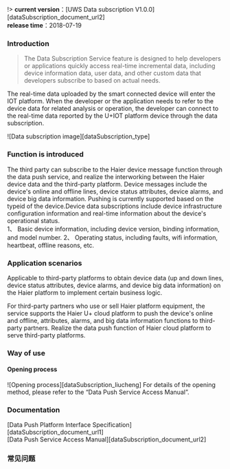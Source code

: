 !>  **current version**：[UWS Data subscription V1.0.0][dataSubscription_document_url2]  
 **release time**：2018-07-19  

### Introduction
>  The Data Subscription Service feature is designed to help developers or applications quickly access real-time incremental data, including device information data, user data, and other custom data that developers subscribe to based on actual needs.  

The real-time data uploaded by the smart connected device will enter the IOT platform. When the developer or the application needs to refer to the device data for related analysis or operation, the developer can connect to the real-time data reported by the U+IOT platform device through the data subscription.

![Data subscription image][dataSubscription_type]

### Function is introduced
The third party can subscribe to the Haier device message function through the data push service, and realize the interworking between the Haier device data and the third-party platform. Device messages include the device's online and offline lines, device status attributes, device alarms, and device big data information. Pushing is currently supported based on the typeid of the device.Device data subscriptions include device infrastructure configuration information and real-time information about the device's operational status.  
1、	Basic device information, including device version, binding information, and model number.
2、	Operating status, including faults, wifi information, heartbeat, offline reasons, etc.


### Application scenarios

Applicable to third-party platforms to obtain device data (up and down lines, device status attributes, device alarms, and device big data information) on the Haier platform to implement certain business logic.  

For third-party partners who use or sell Haier platform equipment, the service supports the Haier U+ cloud platform to push the device's online and offline, attributes, alarms, and big data information functions to third-party partners. Realize the data push function of Haier cloud platform to serve third-party platforms.  


### Way of use
#### Opening process  
![Opening process][dataSubscription_liucheng]
For details of the opening method, please refer to the “Data Push Service Access Manual”.

### Documentation

[Data Push Platform Interface Specification][dataSubscription_document_url1]    
[Data Push Service Access Manual][dataSubscription_document_url2]

### 常见问题


[^-^]:文本连接注释
[dataSubscription_document_url1]:_document/_dataSubscription/Data Push Platform Interface Specification.docx
[dataSubscription_document_url2]:_document/_dataSubscription/Data push access manual.docx

[^-^]:常用图片注释
[dataSubscription_type]:_media/_dataSubscription/dataSubscription_type.png
[dataSubscription_liucheng]:_media/_dataSubscription/dataSubscription_liucheng.png

